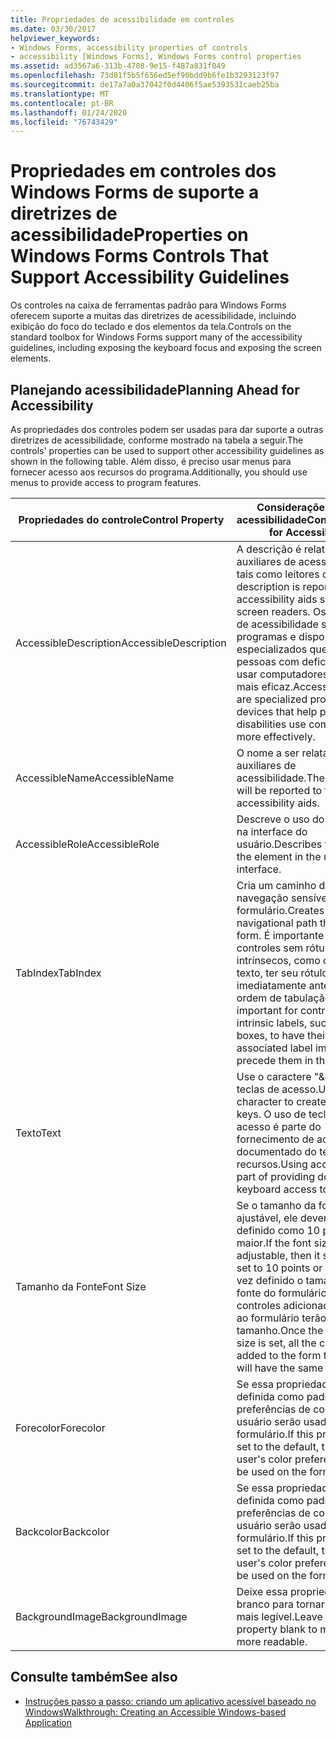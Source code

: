```yaml
---
title: Propriedades de acessibilidade em controles
ms.date: 03/30/2017
helpviewer_keywords:
- Windows Forms, accessibility properties of controls
- accessibility [Windows Forms], Windows Forms control properties
ms.assetid: ad3567a6-313b-4708-9e15-f487a831f049
ms.openlocfilehash: 73d81f5b5f656ed5ef90bdd9b6fe1b3293123f97
ms.sourcegitcommit: de17a7a0a37042f0d4406f5ae5393531caeb25ba
ms.translationtype: MT
ms.contentlocale: pt-BR
ms.lasthandoff: 01/24/2020
ms.locfileid: "76743429"
---
```

# <a name="properties-on-windows-forms-controls-that-support-accessibility-guidelines"></a><span data-ttu-id="0245d-102">Propriedades em controles dos Windows Forms de suporte a diretrizes de acessibilidade</span><span class="sxs-lookup"><span data-stu-id="0245d-102">Properties on Windows Forms Controls That Support Accessibility Guidelines</span></span>
<span data-ttu-id="0245d-103">Os controles na caixa de ferramentas padrão para Windows Forms oferecem suporte a muitas das diretrizes de acessibilidade, incluindo exibição do foco do teclado e dos elementos da tela.</span><span class="sxs-lookup"><span data-stu-id="0245d-103">Controls on the standard toolbox for Windows Forms support many of the accessibility guidelines, including exposing the keyboard focus and exposing the screen elements.</span></span>  
  
## <a name="planning-ahead-for-accessibility"></a><span data-ttu-id="0245d-104">Planejando acessibilidade</span><span class="sxs-lookup"><span data-stu-id="0245d-104">Planning Ahead for Accessibility</span></span>  
 <span data-ttu-id="0245d-105">As propriedades dos controles podem ser usadas para dar suporte a outras diretrizes de acessibilidade, conforme mostrado na tabela a seguir.</span><span class="sxs-lookup"><span data-stu-id="0245d-105">The controls' properties can be used to support other accessibility guidelines as shown in the following table.</span></span> <span data-ttu-id="0245d-106">Além disso, é preciso usar menus para fornecer acesso aos recursos do programa.</span><span class="sxs-lookup"><span data-stu-id="0245d-106">Additionally, you should use menus to provide access to program features.</span></span>  
  
|<span data-ttu-id="0245d-107">Propriedades do controle</span><span class="sxs-lookup"><span data-stu-id="0245d-107">Control Property</span></span>|<span data-ttu-id="0245d-108">Considerações sobre acessibilidade</span><span class="sxs-lookup"><span data-stu-id="0245d-108">Considerations for Accessibility</span></span>|  
|----------------------|--------------------------------------|  
|<span data-ttu-id="0245d-109">AccessibleDescription</span><span class="sxs-lookup"><span data-stu-id="0245d-109">AccessibleDescription</span></span>|<span data-ttu-id="0245d-110">A descrição é relatada para auxiliares de acessibilidade, tais como leitores de tela.</span><span class="sxs-lookup"><span data-stu-id="0245d-110">The description is reported to accessibility aids such as screen readers.</span></span> <span data-ttu-id="0245d-111">Os auxiliares de acessibilidade são programas e dispositivos especializados que ajudam as pessoas com deficiência a usar computadores de forma mais eficaz.</span><span class="sxs-lookup"><span data-stu-id="0245d-111">Accessibility aids are specialized programs and devices that help people with disabilities use computers more effectively.</span></span>|  
|<span data-ttu-id="0245d-112">AccessibleName</span><span class="sxs-lookup"><span data-stu-id="0245d-112">AccessibleName</span></span>|<span data-ttu-id="0245d-113">O nome a ser relatado aos auxiliares de acessibilidade.</span><span class="sxs-lookup"><span data-stu-id="0245d-113">The name that will be reported to the accessibility aids.</span></span>|  
|<span data-ttu-id="0245d-114">AccessibleRole</span><span class="sxs-lookup"><span data-stu-id="0245d-114">AccessibleRole</span></span>|<span data-ttu-id="0245d-115">Descreve o uso do elemento na interface do usuário.</span><span class="sxs-lookup"><span data-stu-id="0245d-115">Describes the use of the element in the user interface.</span></span>|  
|<span data-ttu-id="0245d-116">TabIndex</span><span class="sxs-lookup"><span data-stu-id="0245d-116">TabIndex</span></span>|<span data-ttu-id="0245d-117">Cria um caminho de navegação sensível pelo formulário.</span><span class="sxs-lookup"><span data-stu-id="0245d-117">Creates a sensible navigational path through the form.</span></span> <span data-ttu-id="0245d-118">É importante para os controles sem rótulos intrínsecos, como caixas de texto, ter seu rótulo associado imediatamente antes deles na ordem de tabulação.</span><span class="sxs-lookup"><span data-stu-id="0245d-118">It is important for controls without intrinsic labels, such as text boxes, to have their associated label immediately precede them in the tab order.</span></span>|  
|<span data-ttu-id="0245d-119">Texto</span><span class="sxs-lookup"><span data-stu-id="0245d-119">Text</span></span>|<span data-ttu-id="0245d-120">Use o caractere "&" para criar teclas de acesso.</span><span class="sxs-lookup"><span data-stu-id="0245d-120">Use the "&" character to create access keys.</span></span> <span data-ttu-id="0245d-121">O uso de teclas de acesso é parte do fornecimento de acesso documentado do teclado para recursos.</span><span class="sxs-lookup"><span data-stu-id="0245d-121">Using access keys is part of providing documented keyboard access to features.</span></span>|  
|<span data-ttu-id="0245d-122">Tamanho da Fonte</span><span class="sxs-lookup"><span data-stu-id="0245d-122">Font Size</span></span>|<span data-ttu-id="0245d-123">Se o tamanho da fonte não for ajustável, ele deverá ser definido como 10 pontos ou maior.</span><span class="sxs-lookup"><span data-stu-id="0245d-123">If the font size is not adjustable, then it should be set to 10 points or larger.</span></span> <span data-ttu-id="0245d-124">Uma vez definido o tamanho da fonte do formulário, todos os controles adicionados depois ao formulário terão o mesmo tamanho.</span><span class="sxs-lookup"><span data-stu-id="0245d-124">Once the form's font size is set, all the controls added to the form thereafter will have the same size.</span></span>|  
|<span data-ttu-id="0245d-125">Forecolor</span><span class="sxs-lookup"><span data-stu-id="0245d-125">Forecolor</span></span>|<span data-ttu-id="0245d-126">Se essa propriedade for definida como padrão, as preferências de cores do usuário serão usadas no formulário.</span><span class="sxs-lookup"><span data-stu-id="0245d-126">If this property is set to the default, then the user's color preferences will be used on the form.</span></span>|  
|<span data-ttu-id="0245d-127">Backcolor</span><span class="sxs-lookup"><span data-stu-id="0245d-127">Backcolor</span></span>|<span data-ttu-id="0245d-128">Se essa propriedade for definida como padrão, as preferências de cores do usuário serão usadas no formulário.</span><span class="sxs-lookup"><span data-stu-id="0245d-128">If this property is set to the default, then the user's color preferences will be used on the form.</span></span>|  
|<span data-ttu-id="0245d-129">BackgroundImage</span><span class="sxs-lookup"><span data-stu-id="0245d-129">BackgroundImage</span></span>|<span data-ttu-id="0245d-130">Deixe essa propriedade em branco para tornar o texto mais legível.</span><span class="sxs-lookup"><span data-stu-id="0245d-130">Leave this property blank to make text more readable.</span></span>|  
  
## <a name="see-also"></a><span data-ttu-id="0245d-131">Consulte também</span><span class="sxs-lookup"><span data-stu-id="0245d-131">See also</span></span>

- [<span data-ttu-id="0245d-132">Instruções passo a passo: criando um aplicativo acessível baseado no Windows</span><span class="sxs-lookup"><span data-stu-id="0245d-132">Walkthrough: Creating an Accessible Windows-based Application</span></span>](walkthrough-creating-an-accessible-windows-based-application.md)

